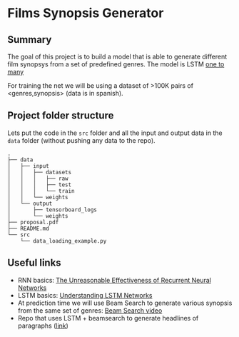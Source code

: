 # Films Synopsis Generator

## Summary
The goal of this project is to build a model that is able to generate different film synopsys from a set of predefined genres. The model is LSTM [one to many](http://karpathy.github.io/assets/rnn/diags.jpeg)

For training the net we will be using a dataset of >100K pairs of <genres,synopsis> (data is in spanish).

## Project folder structure
Lets put the code in the `src` folder and all the input and output data in the `data` folder (without pushing any data to the repo).
```
.
├── data
│   ├── input
│   │   ├── datasets
│   │   │   ├── raw
│   │   │   ├── test
│   │   │   └── train
│   │   └── weights
│   └── output
│       ├── tensorboard_logs
│       └── weights
├── proposal.pdf
├── README.md
└── src
    └── data_loading_example.py
```


## Useful links
- RNN basics: [The Unreasonable Effectiveness of Recurrent Neural Networks](http://karpathy.github.io/2015/05/21/rnn-effectiveness/)
- LSTM basics: [Understanding LSTM Networks](http://colah.github.io/posts/2015-08-Understanding-LSTMs/)
- At prediction time we will use Beam Search to generate various synopsis from the same set of genres: [Beam Search video](https://www.youtube.com/watch?v=UXW6Cs82UKo)
- Repo that uses LSTM + beamsearch to generate headlines of paragraphs ([link](https://github.com/udibr/headlines))